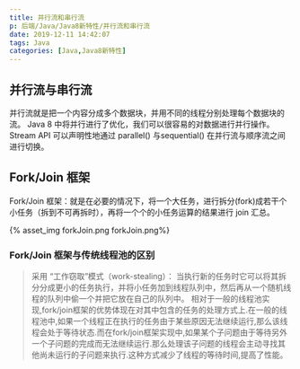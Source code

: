 ```yaml
---
title: 并行流和串行流
p: 后端/Java/Java8新特性/并行流和串行流
date: 2019-12-11 14:42:07
tags: Java
categories: [Java,Java8新特性]
---
```

## 并行流与串行流

并行流就是把一个内容分成多个数据块，并用不同的线程分别处理每个数据块的流。
Java 8 中将并行进行了优化，我们可以很容易的对数据进行并行操作。Stream API 可以声明性地通过 parallel() 与sequential() 在并行流与顺序流之间进行切换。

## Fork/Join 框架

Fork/Join 框架：就是在必要的情况下，将一个大任务，进行拆分(fork)成若干个小任务（拆到不可再拆时），再将一个个的小任务运算的结果进行 join 汇总。

{% asset_img forkJoin.png forkJoin.png%}

### Fork/Join 框架与传统线程池的区别

> 采用 “工作窃取”模式（work-stealing）：
    当执行新的任务时它可以将其拆分分成更小的任务执行，并将小任务加到线程队列中，然后再从一个随机线程的队列中偷一个并把它放在自己的队列中。
> 相对于一般的线程池实现,fork/join框架的优势体现在对其中包含的任务的处理方式上.在一般的线程池中,如果一个线程正在执行的任务由于某些原因无法继续运行,那么该线程会处于等待状态.而在fork/join框架实现中,如果某个子问题由于等待另外一个子问题的完成而无法继续运行.那么处理该子问题的线程会主动寻找其他尚未运行的子问题来执行.这种方式减少了线程的等待时间,提高了性能。

